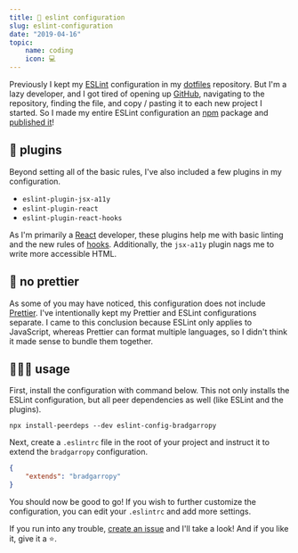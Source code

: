 ```yaml
---
title: 💎 eslint configuration
slug: eslint-configuration
date: "2019-04-16"
topic:
    name: coding
    icon: 💻
---
```


Previously I kept my [ESLint][1] configuration in my [dotfiles][2] repository. But I'm a lazy developer, and I got tired of opening up [GitHub][3], navigating to the repository, finding the file, and copy / pasting it to each new project I started. So I made my entire ESLint configuration an [npm][4] package and [published it][5]!

## 🔌 plugins

Beyond setting all of the basic rules, I've also included a few plugins in my configuration.

-   `eslint-plugin-jsx-a11y`
-   `eslint-plugin-react`
-   `eslint-plugin-react-hooks`

As I'm primarily a [React][6] developer, these plugins help me with basic linting and the new rules of [hooks][7]. Additionally, the `jsx-a11y` plugin nags me to write more accessible HTML.

## 💋 no prettier

As some of you may have noticed, this configuration does not include [Prettier][8]. I've intentionally kept my Prettier and ESLint configurations separate. I came to this conclusion because ESLint only applies to JavaScript, whereas Prettier can format multiple languages, so I didn't think it made sense to bundle them together.

## 👨🏼‍🏫 usage

First, install the configuration with command below. This not only installs the ESLint configuration, but all peer dependencies as well (like ESLint and the plugins).

```
npx install-peerdeps --dev eslint-config-bradgarropy
```

Next, create a `.eslintrc` file in the root of your project and instruct it to extend the `bradgarropy` configuration.

```json
{
    "extends": "bradgarropy"
}
```

You should now be good to go! If you wish to further customize the configuration, you can edit your `.eslintrc` and add more settings.

If you run into any trouble, [create an issue][9] and I'll take a look! And if you like it, give it a ⭐.

[1]: https://eslint.org
[2]: https://github.com/bradgarropy/dotfiles
[3]: https://github.com
[4]: https://www.npmjs.com
[5]: https://www.npmjs.com/package/eslint-config-bradgarropy
[6]: https://reactjs.org
[7]: https://reactjs.org/docs/hooks-intro.html
[8]: https://prettier.io
[9]: https://github.com/bradgarropy/eslint-config-bradgarropy/issues

